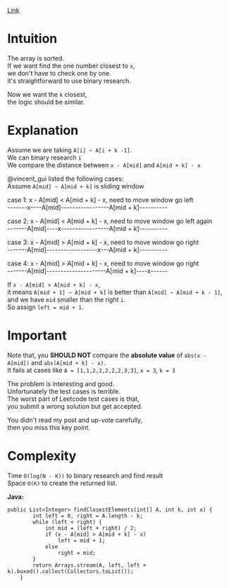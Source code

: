 [Link](https://leetcode.com/problems/find-k-closest-elements/discuss/106426/JavaC++Python-Binary-Search-O(log(N-K)-+-K))

# Intuition

The array is sorted.  
If we want find the one number closest to `x`,  
we don't have to check one by one.  
it's straightforward to use binary research.

Now we want the `k` closest,  
the logic should be similar.  

# Explanation

Assume we are taking `A[i] ~ A[i + k -1]`.  
We can binary research `i`  
We compare the distance between `x - A[mid]` and `A[mid + k] - x`

@vincent_gui listed the following cases:  
Assume `A[mid] ~ A[mid + k]` is sliding window

case 1: x - A[mid] < A[mid + k] - x, need to move window go left  
-------x----A[mid]-----------------A[mid + k]----------

case 2: x - A[mid] < A[mid + k] - x, need to move window go left again  
-------A[mid]----x-----------------A[mid + k]----------

case 3: x - A[mid] > A[mid + k] - x, need to move window go right  
-------A[mid]------------------x---A[mid + k]----------

case 4: x - A[mid] > A[mid + k] - x, need to move window go right  
-------A[mid]---------------------A[mid + k]----x------

If `x - A[mid] > A[mid + k] - x`,  
it means `A[mid + 1] ~ A[mid + k]` is better than `A[mid] ~ A[mid + k - 1]`,  
and we have `mid` smaller than the right `i`.  
So assign `left = mid + 1`.

# Important

Note that, you **SHOULD NOT** compare the **absolute value** of `abs(x - A[mid])` and `abs(A[mid + k] - x)`.  
It fails at cases like `A = [1,1,2,2,2,2,2,3,3]`, `x = 3`, `k = 3`

The problem is interesting and good.  
Unfortunately the test cases is terrible.  
The worst part of Leetcode test cases is that,  
you submit a wrong solution but get accepted.

You didn't read my post and up-vote carefully,  
then you miss this key point.  

# Complexity

Time `O(log(N - K))` to binary research and find result  
Space `O(K)` to create the returned list.

**Java:**

```
public List<Integer> findClosestElements(int[] A, int k, int x) {
        int left = 0, right = A.length - k;
        while (left < right) {
            int mid = (left + right) / 2;
            if (x - A[mid] > A[mid + k] - x)
                left = mid + 1;
            else
                right = mid;
        }
        return Arrays.stream(A, left, left + k).boxed().collect(Collectors.toList());
    }
```